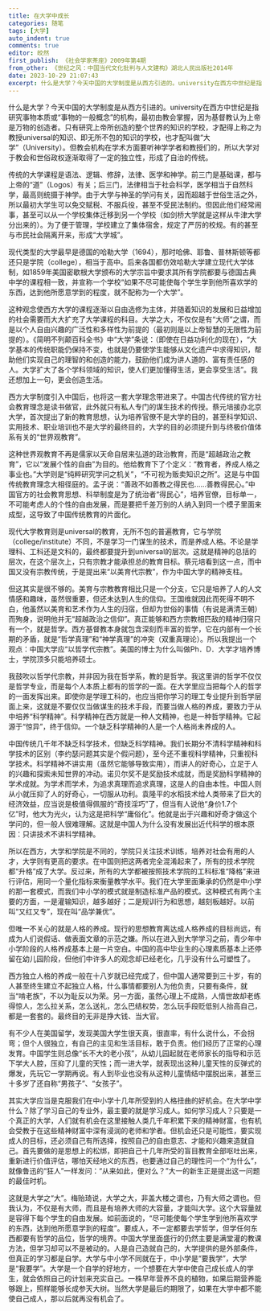 ```yaml
---
title: 在大学中成长
categories: 随笔
tags: [大学]
auto_indent: true
comments: true
editor: 皎然
first_publish: 《社会学家茶座》2009年第4期
from_other: 《世纪之风：中国当代文化批判与人文建构》湖北人民出版社2014年
date: 2023-10-29 21:07:43
excerpt: 什么是大学？今天中国的大学制度是从西方引进的。university在西方中世纪是指研究事物本质或“事物的一般概念”的机构，最初由教会掌握，因为基督教认为上帝是万物的创造者。只有研究上帝所创造的整个世界的知识的学校，才配得上称之为教授universal的知识、即无所不包的知识的学校，也才配叫做“大学”（University）。但教会机构在学术方面要听神学学者和教授们的，所以大学对于教会和世俗政权逐渐取得了一定的独立性，形成了自治的传统。
---
```

什么是大学？今天中国的大学制度是从西方引进的。university在西方中世纪是指研究事物本质或“事物的一般概念”的机构，最初由教会掌握，因为基督教认为上帝是万物的创造者。只有研究上帝所创造的整个世界的知识的学校，才配得上称之为教授universal的知识、即无所不包的知识的学校，也才配叫做“大学”（University）。但教会机构在学术方面要听神学学者和教授们的，所以大学对于教会和世俗政权逐渐取得了一定的独立性，形成了自治的传统。

传统的大学课程是语法、逻辑、修辞，法律、医学和神学。前三门是基础课，都与上帝的“道”（Logos）有关；后三门，法律相当于社会科学，医学相当于自然科学，最高则统摄于神学。由于大学与神圣的学问有关，因而超越于世俗生活之外，所以最初大学生可以免交赋税、不服兵役，甚至不受民法制约。但因此他们经常闹事，甚至可以从一个学校集体迁移到另一个学校（如剑桥大学就是这样从牛津大学分出来的）。为了便于管理，学校建立了集体宿舍，规定了严厉的校规。有的甚至与市民社会隔离开来，形成“大学城”。

现代类型的大学最早是德国的哈勒大学（1694），那时哈佛、耶鲁、普林斯顿等都还只是学院（college），相当于高中。后来各国都仿效哈勒大学建立现代大学体制，如1859年美国密歇根大学颁布的大学宗旨中要求其所有学院都要与德国古典中学的课程相一致，并宣称一个学校“如果不尽可能使每个学生学到他所喜欢学的东西，达到他所愿意学到的程度，就不配称为一个大学”。

这种观念使西方大学的课程逐渐以自由选修为主体，并随着知识的发展和日益增加的社会需要而大大扩充了大学课程的科目。大学之大，不仅仅是有“大师”之谓，而是以个人自由兴趣的广泛性和多样性为前提的（最初则是以上帝智慧的无限性为前提的）。《简明不列颠百科全书》中“大学”条说：（即使在日益功利化的现在），“大学基本的传统职能仍保持不变，也就是仍要使学生能够从文化遗产中求得知识，帮助他们实现自己的理智的和创造的能力，鼓励他们成为讲人道的、富有责任感的人。大学扩大了各个学科领域的知识，使人们更加懂得生活，更会享受生活”。我还想加上一句，更会创造生活。

西方大学制度引入中国后，也将这一套大学理念带进来了。中国古代传统的官方社会教育理念是读书做官，此外就只有私人专门的谋生技术的传授。蔡元培接办北京大学，首次提出了新的教育思想，认为培养官僚不是大学的目的，甚至科学知识、实用技术、职业培训也不是大学的最终目的，大学的目的必须提升到与终极价值体系有关的“世界观教育”。

这种世界观教育不再是儒家以天命自居来弘道的政治教育，而是“超越政治之教育”，它以“发展个性的自由”为目的。他给教育下了个定义：“教育者，养成人格之事业也。”大学则是“纯粹研究学问之机关”，“不可视为贩卖知识之所”。这是与中国传统教育理念大相径庭的。孟子说：“善政不如善教之得民也……善教得民心。”中国官方的社会教育思想、科举制度是为了统治者“得民心”，培养官僚，目标单一，不可能考虑人的个性的自由发展，而是要把千差万别的人纳入到同一个模子里面来成型，这导致了中国传统教育的片面化。

现代大学教育则是universal的教育，无所不包的普遍教育，它与学院（college/institute）不同，不是学习一门谋生的技术，而是养成人格。不论是学理科、工科还是文科的，最终都要提升到universal的层次。这就是精神的总括的层次，在这个层次上，只有宗教才能承担总的教育目标。蔡元培看到这一点，而中国又没有宗教传统，于是提出来“以美育代宗教”，作为中国大学的精神支柱。

但这其实是很不够的。美育与宗教教育相比只是一个分支，它只是培养了人的人文情感和趣味，虽然很重要，但还未达到人生的信仰。王国维就因此而死得不明不白，他虽然以美育和艺术作为人生的归宿，但却为世俗的事情（有说是满清王朝）而殉身，说明他并无“超越政治之信仰”。真正能够和西方宗教相匹敌的精神归宿只有一个，就是哲学。西方基督教本身就包含深刻而丰富的哲学，它在内部有一个长期的矛盾，就是“哲学真理”和“神学真理”的冲突（双重真理论）。所以我提出一个观点：中国大学应“以哲学代宗教”。美国的博士为什么叫做Ph．D．大学才培养博士，学院顶多只能培养硕士。

我鼓吹以哲学代宗教，并非因为我在哲学系，教的是哲学。我这里讲的哲学不仅仅是哲学专业，而是每个人本质上都有的哲学的一面。在大学里应当把每个人的哲学的一面发挥出来。即使你是学理工科的，也应当把你学习的理工专业提升到哲学层面上来，这就是不要仅仅当做谋生的技术手段，而要当做人格的养成，要致力于从中培养“科学精神”。科学精神在西方就是一种人文精神，也是一种哲学精神。它起源于“惊异”，终于信仰。一个缺乏科学精神的人是一个人格尚未养成的人。

中国传统几千年不缺乏科学技术，但缺乏科学精神。我们长期分不清科学精神和科学技术的区别（李约瑟问题其实是个假问题），至今还不重视科学精神，只重视科学技术。科学精神不讲实用（虽然它能够导致实用），而讲人的好奇心，立足于人的兴趣和探索未知世界的冲动。诺贝尔奖不是奖励技术成就，而是奖励科学精神的学术成就。为学术而学术，为追求真理而追求真理，这是人的自由本性。中国人则从小就压抑了人的好奇心，一切服从功利。袁隆平的水稻技术给人类带来了巨大的经济效益，应当说是极值得佩服的“奇技淫巧”了，但当有人说他“身价1.7个亿”时，他大为光火，认为这是把科学“庸俗化”。他就是出于兴趣和好奇才做这个学问的，但一般人很难理解。这就是中国人为什么没有发展出近代科学的根本原因：只讲技术不讲科学精神。

所以在西方，大学和学院是不同的，学院只关注技术训练，培养对社会有用的人才，大学则有更高的要求。在中国则把这两者完全混淆起来了，所有的技术学院都“升格”成了大学。反过来，所有的大学都被按照技术学院的工科标准“降格”来进行评估，用同一个量化指标来衡量教学水平。我们在大学里面秉承的仍然是中小学的那一套模式，而我们中小学的模式就是制造标准产品的模式。这种模式有两个主要的方面，一是灌输知识，越多越好；二是规训行为和思想，越刻板越好。以前叫“又红又专”，现在叫“品学兼优”。

但唯一不关心的就是人格的养成。现行的思想教育离达成人格养成的目标尚远，有成为人们说假话、做表面文章的示范之嫌。所以在进入到大学学习之前，青少年中小学阶段的人格养成基本上是一片空白。中国的高中毕业生的心理素质基本上还停留在幼儿园阶段，但他们中许多人的观念却已经老化，几乎没有什么可塑性了。

西方独立人格的养成一般在十八岁就已经完成了，但中国人通常要到三十岁，有的人甚至终生建立不起独立人格，什么事情都要别人为他负责，只要有条件，就当“啃老族”，不以为耻反以为荣。另一方面，虽然心理上不成熟，人情世故却老练得惊人，怎么拉关系，怎么送礼，怎么巴结权势，怎么玩手段贬低别人抬高自己，都是一套套的。最终目的无非是挣大钱、当大官。

有不少人在美国留学，发现美国大学生很天真，很直率，有什么说什么，不会拐弯；但个人很独立，有自己的主见和生活目标，敢于负责。他们经历了正常的心理发育。中国学生则总像“长不大的老小孩”，从幼儿园起就在老师家长的指导和示范下学大人腔，压抑了儿童的天性；而一进大学，就表现出这种儿童天性的反弹式的爆发，先玩它一学期再说。有人到毕业也没有从这种儿童情结中摆脱出来，甚至三十多岁了还自称“男孩子”、“女孩子”。

其实大学应当是克服我们在中小学十几年所受到的人格扭曲的好机会。在大学中学什么？除了学习自己的专业外，最主要的就是学习成人。如何学习成人？只要是一个真正的大学，人们就有机会在这里接触人类几千年积累下来的精神财富，也有机会受教于在这些精神财富中深有浸润的老师和学者。但机会还只是可能性，要实现成人的目标，还必须自己有所选择，按照自己的自由意志、才能和兴趣来造就自己。首先要做的是思想上的松绑，即把自己十几年所受的盲目教育全部呕吐出来，重新进行价值评估，哪怕天经地义的东西，也要通过自己的理性问一个“为什么”，就像鲁迅的“狂人”一样发问：“从来如此，便对么？”大一的新生正是提出这一问题的最佳时机。

这就是大学之“大”。梅贻琦说，大学之大，非盖大楼之谓也，乃有大师之谓也。但我认为，不仅是有大师，而且是有培养大师的大容量，才能叫大学。这个大容量就是容得下每个学生的自由发展。如前面说的，“尽可能使每个学生学到他所喜欢学的东西，达到他所愿意学到的程度”。要成人，不一定都要去学哲学，但学任何东西都要有哲学的品位，哲学的境界。中国大学里面盛行的仍然主要是满堂灌的教课方法，但学习却可以不是被动的。人是自己造就自己的，大学提供的是外部条件，但真正的学习都是自学。大学与中小学不同就在于，中小学是“要我学”，大学是“我要学”。大学是一个自学的好地方，一个想要在大学中使自己成长成人的学生，就会依照自己的计划来充实自己。一株早年营养不良的植物，如果后期营养能够跟上，照样能够长成参天大树。当然大学是最后的期限了，如果在大学中都不能使自己成人，那以后就再没有机会了。
